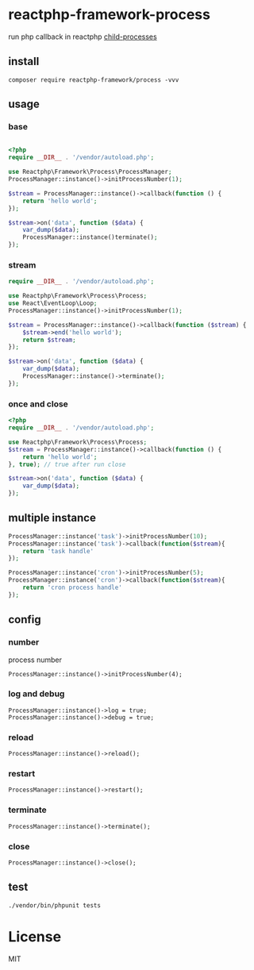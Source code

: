 # reactphp-framework-process

run php callback in reactphp [child-processes](https://github.com/reactphp/child-process)

## install

```
composer require reactphp-framework/process -vvv
```

## usage

### base
```php

<?php
require __DIR__ . '/vendor/autoload.php';

use Reactphp\Framework\Process\ProcessManager;
ProcessManager::instance()->initProcessNumber(1);

$stream = ProcessManager::instance()->callback(function () {
    return 'hello world';
});

$stream->on('data', function ($data) {
    var_dump($data);
    ProcessManager::instance()terminate();
});
```

### stream

```php
require __DIR__ . '/vendor/autoload.php';

use Reactphp\Framework\Process\Process;
use React\EventLoop\Loop;
ProcessManager::instance()->initProcessNumber(1);

$stream = ProcessManager::instance()->callback(function ($stream) {
    $stream->end('hello world');
    return $stream;
});

$stream->on('data', function ($data) {
    var_dump($data);
    ProcessManager::instance()->terminate();
});

```

### once and close

```php
<?php
require __DIR__ . '/vendor/autoload.php';

use Reactphp\Framework\Process\Process;
$stream = ProcessManager::instance()->callback(function () {
    return 'hello world';
}, true); // true after run close

$stream->on('data', function ($data) {
    var_dump($data);
});
```

## multiple  instance

```php
ProcessManager::instance('task')->initProcessNumber(10);
ProcessManager::instance('task')->callback(function($stream){
    return 'task handle'
});

ProcessManager::instance('cron')->initProcessNumber(5);
ProcessManager::instance('cron')->callback(function($stream){
    return 'cron process handle'
});
```

## config

### number

process number

```
ProcessManager::instance()->initProcessNumber(4);
```

### log and debug

```
ProcessManager::instance()->log = true;
ProcessManager::instance()->debug = true;
```

### reload 

```
ProcessManager::instance()->reload();
```

### restart

```
ProcessManager::instance()->restart();
```

### terminate

```
ProcessManager::instance()->terminate();
```

### close

```
ProcessManager::instance()->close();
```

## test

```
./vendor/bin/phpunit tests
```

# License

MIT